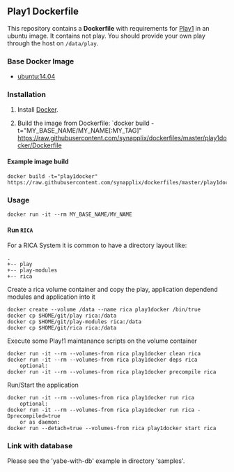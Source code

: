 ## Play1 Dockerfile


This repository contains a **Dockerfile** with requirements for [Play1](https://www.playframework.com/documentation/1.4.x/home) in an ubuntu image.
It contains not play. You should provide your own play through the host on `/data/play`.


### Base Docker Image

* [ubuntu:14.04](https://hub.docker.com/_/ubuntu/)


### Installation

1. Install [Docker](https://www.docker.com/).

2. Build the image from Dockerfile: `docker build -t="MY_BASE_NAME/MY_NAME[:MY_TAG]" https://raw.githubusercontent.com/synapplix/dockerfiles/master/play1docker/Dockerfile

#### Example image build

    docker build -t="play1docker" https://raw.githubusercontent.com/synapplix/dockerfiles/master/play1docker/Dockerfile

### Usage

    docker run -it --rm MY_BASE_NAME/MY_NAME

#### Run `RICA`

For a RICA System it is common to have a directory layout like:

    .
    +-- play
    +-- play-modules
    +-- rica
    
Create a rica volume container and copy the play, application dependend modules and application into it

    docker create --volume /data --name rica play1docker /bin/true
    docker cp $HOME/git/play rica:/data
    docker cp $HOME/git/play-modules rica:/data
    docker cp $HOME/git/rica rica:/data
    
Execute some Play!1 maintanance scripts  on the volume container

    docker run -it --rm --volumes-from rica play1docker clean rica
    docker run -it --rm --volumes-from rica play1docker deps rica
        optional:
    docker run -it --rm --volumes-from rica play1docker precompile rica

Run/Start the application

    docker run -it --rm --volumes-from rica play1docker run rica
        optional:
    docker run -it --rm --volumes-from rica play1docker run rica -Dprecompiled=true
        or as daemon:
    docker run --detach=true --volumes-from rica play1docker start rica

### Link with database

Please see the 'yabe-with-db' example in directory 'samples'.